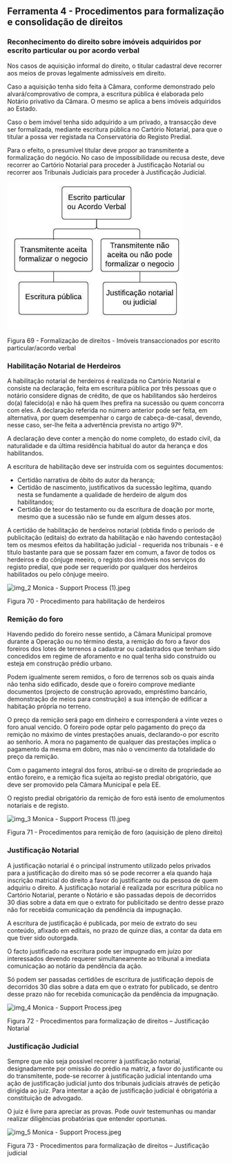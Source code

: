 ## Ferramenta 4 - Procedimentos para formalização e consolidação de direitos

### Reconhecimento do direito sobre imóveis adquiridos por escrito particular ou por acordo verbal

Nos casos de aquisição informal do direito, o titular cadastral deve recorrer aos meios de provas legalmente admissíveis em direito.

Caso a aquisição tenha sido feita à Câmara, conforme demonstrado pelo alvará/comprovativo de compra, a escritura pública é elaborada pelo Notário privativo da Câmara. O mesmo se aplica a bens imóveis adquiridos ao Estado.

Caso o bem imóvel tenha sido adquirido a um privado, a transacção deve ser formalizada, mediante escritura pública no Cartório Notarial, para que o titular a possa ver registada na Conservatória do Registo Predial.

Para o efeito, o presumível titular deve propor ao transmitente a formalização do negócio. No caso de impossibilidade ou recusa deste, deve recorrer ao Cartório Notarial para proceder à Justificação Notarial ou recorrer aos Tribunais Judiciais para proceder à Justificação Judicial.

![](/assets/69.jpg)

Figura 69 - Formalização de direitos - Imóveis transaccionados por escrito particular/acordo verbal

### Habilitação Notarial de Herdeiros

A habilitação notarial de herdeiros é realizada no Cartório Notarial e consiste na declaração, feita em escritura pública por três pessoas que o notário considere dignas de crédito, de que os habilitandos são herdeiros do\(a\) falecido\(a\) e não há quem lhes prefira na sucessão ou quem concorra com eles. A declaração referida no número anterior pode ser feita, em alternativa, por quem desempenhar o cargo de cabeça-de-casal, devendo, nesse caso, ser-lhe feita a advertência prevista no artigo 97º.

A declaração deve conter a menção do nome completo, do estado civil, da naturalidade e da última residência habitual do autor da herança e dos habilitandos.

A escritura de habilitação deve ser instruída com os seguintes documentos:

* Certidão narrativa de óbito do autor da herança;
* Certidão de nascimento, justificativos da sucessão legítima, quando nesta se fundamente a qualidade de herdeiro de algum dos habilitandos;
* Certidão de teor do testamento ou da escritura de doação por morte, mesmo que a sucessão não se funde em algum desses atos.

A certidão de habilitação de herdeiros notarial \(obtida findo o período de publicitação \(editais\) do extrato da habilitação e não havendo contestação\) tem os mesmos efeitos da habilitação judicial - requerida nos tribunais - e é título bastante para que se possam fazer em comum, a favor de todos os herdeiros e do cônjuge meeiro, o registo dos imóveis nos serviços do registo predial, que pode ser requerido por qualquer dos herdeiros habilitados ou pelo cônjuge meeiro.

![img\_2 Monica - Support Process \(1\).jpeg](../assets/img2_monica_-_support_process_1.jpeg)

Figura 70 - Procedimento para habilitação de herdeiros

### Remição do foro

Havendo pedido do foreiro nesse sentido, a Câmara Municipal promove durante a Operação ou no término desta, a remição do foro a favor dos foreiros dos lotes de terrenos a cadastrar ou cadastrados que tenham sido concedidos em regime de aforamento e no qual tenha sido construído ou esteja em construção prédio urbano.

Podem igualmente serem remidos, o foro de terrenos sob os quais ainda não tenha sido edificado, desde que o foreiro comprove mediante documentos \(projecto de construção aprovado, empréstimo bancário, demonstração de meios para construção\) a sua intenção de edificar a habitação própria no terreno.

O preço da remição será pago em dinheiro e corresponderá a vinte vezes o foro anual vencido. O foreiro pode optar pelo pagamento do preço da remição no máximo de vintes prestações anuais, declarando-o por escrito ao senhorio. A mora no pagamento de qualquer das prestações implica o pagamento da mesma em dobro, mas não o vencimento da totalidade do preço da remição.

Com o pagamento integral dos foros, atribui-se o direito de propriedade ao então foreiro, e a remição fica sujeita ao registo predial obrigatório, que deve ser promovido pela Câmara Municipal e pela EE.

O registo predial obrigatório da remição de foro está isento de emolumentos notariais e de registo.

![img\_3 Monica - Support Process \(1\).jpeg](../assets/img3_monica_-_support_process_1.jpeg)

Figura 71 - Procedimentos para remição de foro \(aquisição de pleno direito\)

### Justificação Notarial

A justificação notarial é o principal instrumento utilizado pelos privados para a justificação do direito mas só se pode recorrer a ela quando haja inscrição matricial do direito a favor do justificante ou da pessoa de quem adquiriu o direito. A justificação notarial é realizada por escritura pública no Cartório Notarial, perante o Notário e são passadas depois de decorridos 30 dias sobre a data em que o extrato for publicitado se dentro desse prazo não for recebida comunicação da pendência da impugnação.

A escritura de justificação é publicada, por meio de extrato do seu conteúdo, afixado em editais, no prazo de quinze dias, a contar da data em que tiver sido outorgada.

O facto justificado na escritura pode ser impugnado em juízo por interessados devendo requerer simultaneamente ao tribunal a imediata comunicação ao notário da pendência da ação.

Só podem ser passadas certidões de escritura de justificação depois de decorridos 30 dias sobre a data em que o extrato for publicado, se dentro desse prazo não for recebida comunicação da pendência da impugnação.

![img\_4 Monica - Support Process.jpeg](../assets/img4_monica_-_support_process.jpeg)

Figura 72 - Procedimentos para formalização de direitos – Justificação Notarial

### Justificação Judicial

Sempre que não seja possível recorrer à justificação notarial, designadamente por omissão do prédio na matriz, a favor do justificante ou do transmitente, pode-se recorrer à justificação judicial intentando uma ação de justificação judicial junto dos tribunais judiciais através de petição dirigida ao juiz. Para intentar a ação de justificação judicial é obrigatória a constituição de advogado.

O juiz é livre para apreciar as provas. Pode ouvir testemunhas ou mandar realizar diligências probatórias que entender oportunas.

![img\_5 Monica - Support Process.jpeg](../assets/img5_monica_-_support_process.jpeg)

Figura 73 - Procedimentos para formalização de direitos – Justificação judicial

